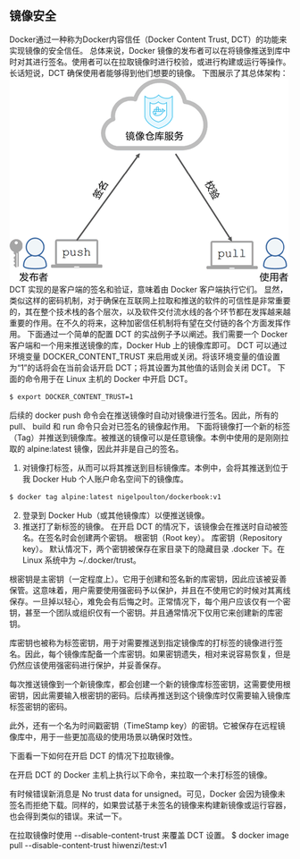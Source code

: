 ## 镜像安全
Docker通过一种称为Docker内容信任（Docker Content Trust, DCT）的功能来实现镜像的安全信任。
总体来说，Docker 镜像的发布者可以在将镜像推送到库中时对其进行签名。使用者可以在拉取镜像时进行校验，或进行构建或运行等操作。长话短说，DCT 确保使用者能够得到他们想要的镜像。
下图展示了其总体架构：
![](img/dct.png)
DCT 实现的是客户端的签名和验证，意味着由 Docker 客户端执行它们。
显然，类似这样的密码机制，对于确保在互联网上拉取和推送的软件的可信性是非常重要的，其在整个技术栈的各个层次，以及软件交付流水线的各个环节都在发挥越来越重要的作用。在不久的将来，这种加密信任机制将有望在交付链的各个方面发挥作用。
下面通过一个简单的配置 DCT 的实战例子予以阐述。我们需要一个 Docker 客户端和一个用来推送镜像的库，Docker Hub 上的镜像库即可。
DCT 可以通过环境变量 DOCKER_CONTENT_TRUST 来启用或关闭。将该环境变量的值设置为“1”的话将会在当前会话开启 DCT；将其设置为其他值的话则会关闭 DCT。
下面的命令用于在 Linux 主机的 Docker 中开启 DCT。
```bash
$ export DOCKER_CONTENT_TRUST=1
```
后续的 docker push 命令会在推送镜像时自动对镜像进行签名。因此，所有的 pull、 build 和 run 命令只会对已签名的镜像起作用。
下面将镜像打一个新的标签（Tag）并推送到镜像库。被推送的镜像可以是任意镜像。本例中使用的是刚刚拉取的 alpine:latest 镜像，因此并非是自己的签名。
1. 对镜像打标签，从而可以将其推送到目标镜像库。本例中，会将其推送到位于我 Docker Hub 个人账户命名空间下的镜像库。
```bash
$ docker tag alpine:latest nigelpoulton/dockerbook:v1
```
2. 登录到 Docker Hub（或其他镜像库）以便推送镜像。
3. 推送打了新标签的镜像。
在开启 DCT 的情况下，该镜像会在推送时自动被签名。在签名时会创建两个密钥。
根密钥（Root key）。
库密钥（Repository key）。
默认情况下，两个密钥被保存在家目录下的隐藏目录 .docker 下。在 Linux 系统中为 ~/.docker/trust。

根密钥是主密钥（一定程度上）。它用于创建和签名新的库密钥，因此应该被妥善保管。这意味着，用户需要使用强密码予以保护，并且在不使用它的时候对其离线保存。一旦掉以轻心，难免会有后悔之时。正常情况下，每个用户应该仅有一个密钥，甚至一个团队或组织仅有一个密钥。并且通常情况下仅用它来创建新的库密钥。

库密钥也被称为标签密钥，用于对需要推送到指定镜像库的打标签的镜像进行签名。因此，每个镜像库配备一个库密钥。如果密钥遗失，相对来说容易恢复，但是仍然应该使用强密码进行保护，并妥善保存。

每次推送镜像到一个新镜像库，都会创建一个新的镜像库标签密钥，这需要使用根密钥，因此需要输入根密钥的密码。后续再推送到这个镜像库时仅需要输入镜像库标签密钥的密码。

此外，还有一个名为时间戳密钥（TimeStamp key）的密钥。它被保存在远程镜像库中，用于一些更加高级的使用场景以确保时效性。

下面看一下如何在开启 DCT 的情况下拉取镜像。

在开启 DCT 的 Docker 主机上执行以下命令，来拉取一个未打标签的镜像。

有时候错误新消息是 No trust data for unsigned。可见，Docker 会因为镜像未签名而拒绝下载。同样的，如果尝试基于未签名的镜像来构建新镜像或运行容器，也会得到类似的错误。来试一下。

在拉取镜像时使用 --disable-content-trust 来覆盖 DCT 设置。
$ docker image pull --disable-content-trust hiwenzi/test:v1
